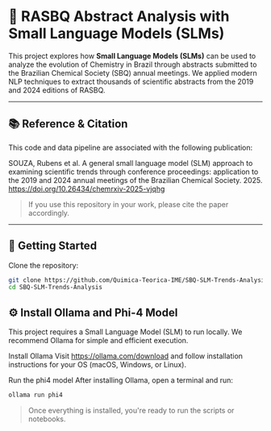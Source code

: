 # 🧪 RASBQ Abstract Analysis with Small Language Models (SLMs)

This project explores how **Small Language Models (SLMs)** can be used to analyze the evolution of Chemistry in Brazil through abstracts submitted to the Brazilian Chemical Society (SBQ) annual meetings. We applied modern NLP techniques to extract thousands of scientific abstracts from the 2019 and 2024 editions of RASBQ.

---
## 📚 Reference & Citation
This code and data pipeline are associated with the following publication:

SOUZA, Rubens et al. A general small language model (SLM) approach to examining scientific trends through conference proceedings: application to the 2019 and 2024 annual meetings of the Brazilian Chemical Society. 2025.
https://doi.org/10.26434/chemrxiv-2025-vjqhg

> If you use this repository in your work, please cite the paper accordingly.

---
## 🚀 Getting Started

Clone the repository:

```bash
git clone https://github.com/Quimica-Teorica-IME/SBQ-SLM-Trends-Analysis.git
cd SBQ-SLM-Trends-Analysis
```
## ⚙️ Install Ollama and Phi-4 Model
This project requires a Small Language Model (SLM) to run locally. We recommend Ollama for simple and efficient execution.

Install Ollama
Visit https://ollama.com/download and follow installation instructions for your OS (macOS, Windows, or Linux).

Run the phi4 model
After installing Ollama, open a terminal and run:
```bash
ollama run phi4
```
> Once everything is installed, you're ready to run the scripts or notebooks.
